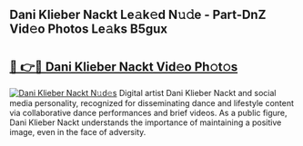 ## Dani Klieber Nackt Le𝚊k𝚎d N𝚞𝚍e - Part-DnZ Vid𝚎o Photos Le𝚊ks B5gux

# <h2><a href="http://fb78hlw.evod.top/?m=Dani+Klieber+Nackt">🔗 👉🔴 Dani Klieber Nackt Vid𝚎o Ph𝚘t𝚘s</a></h2>

[![Dani Klieber Nackt N𝚞d𝚎s](https://i.imgur.com/8V9OHl7.gif)](http://fb78hlw.evod.top/?m=Dani+Klieber+Nackt)
Digital artist Dani Klieber Nackt and social media personality, recognized for disseminating dance and lifestyle content via collaborative dance performances and brief videos. As a public figure, Dani Klieber Nackt understands the importance of maintaining a positive image, even in the face of adversity. 
